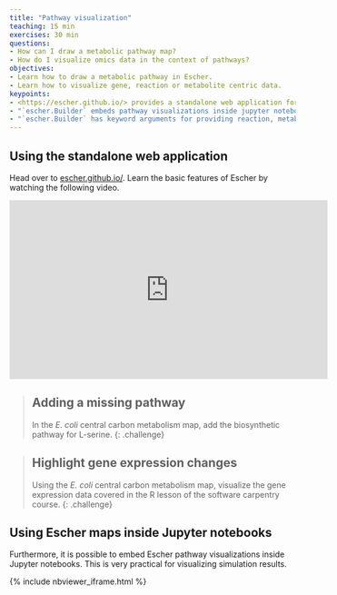 ```yaml
---
title: "Pathway visualization"
teaching: 15 min
exercises: 30 min
questions:
- How can I draw a metabolic pathway map?
- How do I visualize omics data in the context of pathways?
objectives:
- Learn how to draw a metabolic pathway in Escher.
- Learn how to visualize gene, reaction or metabolite centric data.
keypoints:
- <https://escher.github.io/> provides a standalone web application for pathway visualizations.
- "`escher.Builder` embeds pathway visualizations inside jupyter notebooks."
- "`escher.Builder` has keyword arguments for providing reaction, metabolite, and gene related data."
---
```


## Using the standalone web application

Head over to [escher.github.io/](https://escher.github.io/). Learn the basic features of Escher by watching the following video.

<iframe width="560" height="315" src="https://www.youtube.com/embed/qUipX-xzZjQ" frameborder="0" allowfullscreen></iframe>


> ## Adding a missing pathway
>
> In the _E. coli_ central carbon metabolism map, add the biosynthetic pathway for L-serine.
{: .challenge}

> ## Highlight gene expression changes
>
> Using the _E. coli_ central carbon metabolism map, visualize the gene expression data covered in the R lesson of the software carpentry course.
{: .challenge}

## Using Escher maps inside Jupyter notebooks

Furthermore, it is possible to embed Escher pathway visualizations inside Jupyter notebooks. This is very practical for visualizing simulation results.

{% include nbviewer_iframe.html %}

